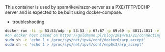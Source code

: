 This container is used by spam4kev/razor-server as a PXE/TFTP/DCHP server and is expected to be built using docker-compose.

-  troubleshooting
```bash
docker run -ti -p 53:53/udp -p 53:53 -p 67:67 -p 69:69 -p 4011:4011 -v /media/BitTorrent/operating_systems/:/tftpboot/images/ centos sh
#on docker host based on https://goldmann.pl/blog/2014/01/21/connecting-docker-containers-on-multiple-hosts/
sudo sh -c 'echo 1 > /proc/sys/net/ipv4/conf/docker0/arp_accept'
sudo sh -c 'echo 1 > /proc/sys/net/ipv4/conf/enp0s3/arp_accept'
```
